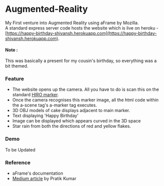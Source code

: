 # Augmented-Reality

My First venture into Augmented Reality using aFrame by Mozilla.  
A standard express server code hosts the website which is live on heroku - [https://happy-birthday-shivansh.herokuapp.com](https://happy-birthday-shivansh.herokuapp.com).

#### Note :
This was basically a present for my cousin's birthday, so everything was a bit themed.

### Feature
- The website opens up the camera. All you have to do is scan this on the standard [HIRO marker](https://jeromeetienne.github.io/AR.js/data/images/HIRO.jpg).
- Once the camera recognises this marker image, all the html code within the a-scene tag's a-marker tag executes.
- 3D OBJ models of cake displays adjacent to main marker.
- Text displaying 'Happy Birthday'
- Image can be displayed which appears curved in the 3D space
- Star rain from both the directions of red and yellow flakes.

### Demo

To be Updated

### Reference
- aFrame's documentation
- [Medium article](https://medium.freecodecamp.org/how-to-wish-someone-happy-birthday-using-augmented-reality-3809776cb655) by Pratik Kumar

